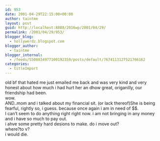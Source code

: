 ```yaml
---
id: 953
date: 2001-04-29T22:15:00+00:00
author: taintme
layout: post
guid: http://localhost:8888/2016wp/2001/04/29/
permalink: /2001/04/29/953/
blogger_blog:
  - hollywerdz.blogspot.com
blogger_author:
  - taintme
blogger_internal:
  - /feeds/5500834977100192359/posts/default/7674113127521766162
categories:
  - titleImport
---
```

old bf that hated me just emailed me back and was very kind and very honest about how much i had hurt her an dhow great, origanilly, our friendship had been.  
wow.  
AND..mom and i talked about my financial sit. (or lack thereof)She is being fearful, rightly so, i guess. because once again i am in need of $$.  
I can&#8217;t seem to do anything right right now. i am not bringing in any money and i have so much to pay out.  
i ahve some pretty hard desions to make. do i move out?  
where?to v?  
i would die.